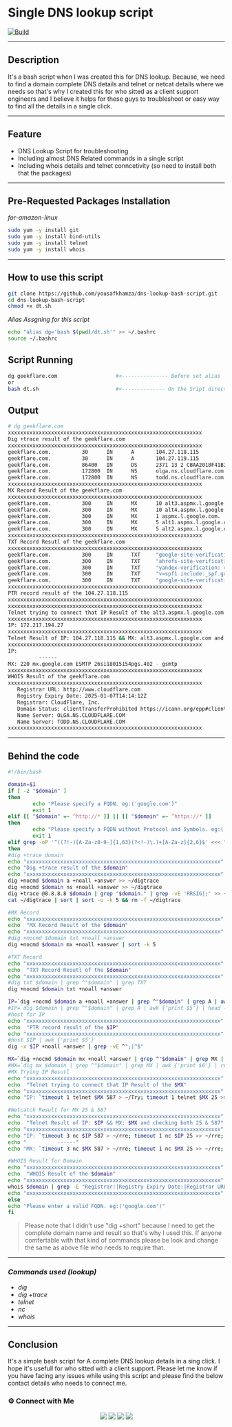 # Single DNS lookup script
[![Build](https://travis-ci.org/joemccann/dillinger.svg?branch=master)](https://travis-ci.org/joemccann/dillinger)

---
## Description

It's a bash script when I was created this for DNS lookup. Because, we need to find a domain complete DNS details and telnet or netcat details where we needs so that's why I created this for who sitted as a client support engineers and I believe it helps for these guys to troubleshoot or easy way to find all the details in a single click.

----
## Feature
- DNS Lookup Script for troubleshooting 
- Including almost DNS Related commands in a single script
- Including whois details and telnet conncetivity (so need to install both that the packages)

---
## Pre-Requested Packages Installation 
_for-amazon-linux_
```sh
sudo yum -y install git 
sudo yum -y install bind-utils
sudo yum -y install telnet
sudo yum -y install whois
```

----
## How to use this script
```sh
git clone https://github.com/yousafkhamza/dns-lookup-bash-script.git
cd dns-lookup-bash-script
chmod +x dt.sh
```
_Alias Assgning for this script_
```sh
echo "alias dg='bash $(pwd)/dt.sh'" >> ~/.bashrc
source ~/.bashrc
```

## Script Running
```sh
dg geekflare.com                   #<--------------- Before set alias
or 
bash dt.sh                         #<-------------- On the Sript directory
```

## Output
```sh
# dg geekflare.com
xxxxxxxxxxxxxxxxxxxxxxxxxxxxxxxxxxxxxxxxxxxxxxxxxxxxxxxxxxxxxxx
Dig +trace result of the geekflare.com
xxxxxxxxxxxxxxxxxxxxxxxxxxxxxxxxxxxxxxxxxxxxxxxxxxxxxxxxxxxxxxx
geekflare.com.          30      IN      A       104.27.118.115
geekflare.com.          30      IN      A       104.27.119.115
geekflare.com.          86400   IN      DS      2371 13 2 CBAA2018F41B29985DAEDE7F127D4F9626ADA609665CEBAB0011903B 7C639254
geekflare.com.          172800  IN      NS      olga.ns.cloudflare.com.
geekflare.com.          172800  IN      NS      todd.ns.cloudflare.com.
xxxxxxxxxxxxxxxxxxxxxxxxxxxxxxxxxxxxxxxxxxxxxxxxxxxxxxxxxxxxxxx
MX Record Result of the geekflare.com
xxxxxxxxxxxxxxxxxxxxxxxxxxxxxxxxxxxxxxxxxxxxxxxxxxxxxxxxxxxxxxx
geekflare.com.          300     IN      MX      10 alt3.aspmx.l.google.com.
geekflare.com.          300     IN      MX      10 alt4.aspmx.l.google.com.
geekflare.com.          300     IN      MX      1 aspmx.l.google.com.
geekflare.com.          300     IN      MX      5 alt1.aspmx.l.google.com.
geekflare.com.          300     IN      MX      5 alt2.aspmx.l.google.com.
xxxxxxxxxxxxxxxxxxxxxxxxxxxxxxxxxxxxxxxxxxxxxxxxxxxxxxxxxxxxxxx
TXT Record Resutl of the geekflare.com
xxxxxxxxxxxxxxxxxxxxxxxxxxxxxxxxxxxxxxxxxxxxxxxxxxxxxxxxxxxxxxx
geekflare.com.          300     IN      TXT     "google-site-verification=MRSwa454qay1S6pwwixzoiZl08kfJfkhiQIslhok3-A"
geekflare.com.          300     IN      TXT     "ahrefs-site-verification_8eefbd2fe43a8728b6fd14a393e2aff77b671e41615d2c1c6fc365ec33a4d6d0"
geekflare.com.          300     IN      TXT     "yandex-verification: 42f25bad396e79f5"
geekflare.com.          300     IN      TXT     "v=spf1 include:_spf.google.com include:mailgun.org ~all"
geekflare.com.          300     IN      TXT     "google-site-verification=7QXbgb492Y5NVyWzSAgAScfUV3XIAGTKKZfdpCvcaGM"
xxxxxxxxxxxxxxxxxxxxxxxxxxxxxxxxxxxxxxxxxxxxxxxxxxxxxxxxxxxxxxx
PTR record result of the 104.27.118.115
xxxxxxxxxxxxxxxxxxxxxxxxxxxxxxxxxxxxxxxxxxxxxxxxxxxxxxxxxxxxxxx
xxxxxxxxxxxxxxxxxxxxxxxxxxxxxxxxxxxxxxxxxxxxxxxxxxxxxxxxxxxxxxx
Telnet trying to connect that IP Result of the alt3.aspmx.l.google.com
xxxxxxxxxxxxxxxxxxxxxxxxxxxxxxxxxxxxxxxxxxxxxxxxxxxxxxxxxxxxxxx
IP: 172.217.194.27
xxxxxxxxxxxxxxxxxxxxxxxxxxxxxxxxxxxxxxxxxxxxxxxxxxxxxxxxxxxxxxx
Telnet Result of IP: 104.27.118.115 && MX: alt3.aspmx.l.google.com and checking both 25 & 587
xxxxxxxxxxxxxxxxxxxxxxxxxxxxxxxxxxxxxxxxxxxxxxxxxxxxxxxxxxxxxxx
IP:
          ------
MX: 220 mx.google.com ESMTP 26si18015154pgs.402 - gsmtp
xxxxxxxxxxxxxxxxxxxxxxxxxxxxxxxxxxxxxxxxxxxxxxxxxxxxxxxxxxxxxxx
WHOIS Result of the geekflare.com
xxxxxxxxxxxxxxxxxxxxxxxxxxxxxxxxxxxxxxxxxxxxxxxxxxxxxxxxxxxxxxx
   Registrar URL: http://www.cloudflare.com
   Registry Expiry Date: 2025-01-07T14:14:12Z
   Registrar: CloudFlare, Inc.
   Domain Status: clientTransferProhibited https://icann.org/epp#clientTransferProhibited
   Name Server: OLGA.NS.CLOUDFLARE.COM
   Name Server: TODD.NS.CLOUDFLARE.COM
xxxxxxxxxxxxxxxxxxxxxxxxxxxxxxxxxxxxxxxxxxxxxxxxxxxxxxxxxxxxxxx
```

----
## Behind the code
```sh
#!/bin/bash

domain=$1
if [ -z "$domain" ]
then
        echo "Please specify a FQDN. eg:('google.com')"
        exit 1
elif [[ "$domain" =~ ^http://* ]] || [[ "$domain" =~ ^https://* ]]
then
        echo "Please specify a FQDN without Protocol and Symbols. eg:('google.com')"
        exit 1
elif grep -oP '^((?!-)[A-Za-z0-9-]{1,63}(?<!-)\.)+[A-Za-z]{2,6}$' <<< "$domain" >/dev/null 2>&1;
then
#dig +trace domain
echo "xxxxxxxxxxxxxxxxxxxxxxxxxxxxxxxxxxxxxxxxxxxxxxxxxxxxxxxxxxxxxxx"
echo "Dig +trace result of the $domain"
echo "xxxxxxxxxxxxxxxxxxxxxxxxxxxxxxxxxxxxxxxxxxxxxxxxxxxxxxxxxxxxxxx"
dig +nocmd $domain a +noall +answer >> ~/digtrace
dig +nocmd $domain ns +noall +answer >> ~/digtrace
dig +trace @8.8.8.8 $domain | grep "$domain." | grep -vE 'RRSIG|;' >> ~/digtrace
cat ~/digtrace | sort | sort -u -k 5 && rm -f ~/digtrace

#MX Record
echo "xxxxxxxxxxxxxxxxxxxxxxxxxxxxxxxxxxxxxxxxxxxxxxxxxxxxxxxxxxxxxxx"
echo  "MX Record Result of the $domain"
echo "xxxxxxxxxxxxxxxxxxxxxxxxxxxxxxxxxxxxxxxxxxxxxxxxxxxxxxxxxxxxxxx"
#dig +nocmd $domain txt +noall +answer
dig +nocmd $domain mx +noall +answer | sort -k 5

#TXT Record
echo "xxxxxxxxxxxxxxxxxxxxxxxxxxxxxxxxxxxxxxxxxxxxxxxxxxxxxxxxxxxxxxx"
echo  "TXT Record Resutl of the $domain"
echo "xxxxxxxxxxxxxxxxxxxxxxxxxxxxxxxxxxxxxxxxxxxxxxxxxxxxxxxxxxxxxxx"
#dig txt $domain | grep ^"$domain" | grep TXT
dig +nocmd $domain txt +noall +answer

IP=`dig +nocmd $domain a +noall +answer | grep ^"$domain" | grep A | awk {'print $5'} | head -n1`
#IP=`dig $domain | grep ^"$domain" | grep A | awk {'print $5'} | head -n1`
#host for IP
echo "xxxxxxxxxxxxxxxxxxxxxxxxxxxxxxxxxxxxxxxxxxxxxxxxxxxxxxxxxxxxxxx"
echo  "PTR record result of the $IP"
echo "xxxxxxxxxxxxxxxxxxxxxxxxxxxxxxxxxxxxxxxxxxxxxxxxxxxxxxxxxxxxxxx"
#host $IP | awk {'print $5'}
dig -x $IP +noall +answer | grep -vE ^";|^$"

MX=`dig +nocmd $domain mx +noall +answer | grep ^"$domain" | grep MX | awk {'print $6'} | rev | cut -c2- | rev | head -n1`
#MX=`dig mx $domain | grep ^"$domain" | grep MX | awk {'print $6'} | rev | cut -c2- | rev | head -n1`
#MX Trying IP Resutl
echo "xxxxxxxxxxxxxxxxxxxxxxxxxxxxxxxxxxxxxxxxxxxxxxxxxxxxxxxxxxxxxxx"
echo  "Telnet trying to connect that IP Result of the $MX"
echo "xxxxxxxxxxxxxxxxxxxxxxxxxxxxxxxxxxxxxxxxxxxxxxxxxxxxxxxxxxxxxxx"
echo "IP: `timeout 1 telnet $MX 587 > ~/Try; timeout 1 telnet $MX 25 >> ~/Try; cat ~/Try | grep -v -e '^$'| grep Trying | head -n1 | awk {'print $2'} | rev | cut -c4- |rev; rm -f ~/Try`"

#Netcatch Result for MX 25 & 587
echo "xxxxxxxxxxxxxxxxxxxxxxxxxxxxxxxxxxxxxxxxxxxxxxxxxxxxxxxxxxxxxxx"
echo  "Telnet Result of IP: $IP && MX: $MX and checking both 25 & 587"
echo "xxxxxxxxxxxxxxxxxxxxxxxxxxxxxxxxxxxxxxxxxxxxxxxxxxxxxxxxxxxxxxx"
echo "IP: `timeout 3 nc $IP 587 > ~/rre; timeout 1 nc $IP 25 >> ~/rre; cat ~/rre | grep -v -e '^$'| head -n1; rm -f ~/rre`"
echo "          ------"
echo "MX: `timeout 3 nc $MX 587 > ~/rre; timeout 1 nc $MX 25 >> ~/rre; cat ~/rre | grep -v -e '^$'| head -n1; rm -f ~/rre`"

#WHOIS Result for Domain
echo "xxxxxxxxxxxxxxxxxxxxxxxxxxxxxxxxxxxxxxxxxxxxxxxxxxxxxxxxxxxxxxx"
echo  "WHOIS Result of the $domain"
echo "xxxxxxxxxxxxxxxxxxxxxxxxxxxxxxxxxxxxxxxxxxxxxxxxxxxxxxxxxxxxxxx"
whois $domain | grep -E "Registrar:|Registry Expiry Date:|Registrar URL:|Name Server:|Expiration Date:|Status:|URL:"
echo "xxxxxxxxxxxxxxxxxxxxxxxxxxxxxxxxxxxxxxxxxxxxxxxxxxxxxxxxxxxxxxx"
else
echo "Please enter a valid FQDN. eg:('google.com')"
fi
```
> Please note that I didn't use "dig +short" because I need to get the complete domain name and result so that's why I used this. If anyone comfertable with that kind of commands please be look and change the same as above file who needs to require that. 

---
### _Commands used (lookup)_
- _dig_
- _dig +trace_
- _telnet_
- _nc_
- _whois_

----
## Conclusion

It's a simple bash script for A complete DNS lookup details in a sing click. I hope it's usefull for who sitted with a client support. Please let me know if you have facing any issues while using this script and please find the below contact details who needs to connect me.  

### ⚙️ Connect with Me 

<p align="center">
<a href="mailto:yousaf.k.hamza@gmail.com"><img src="https://img.shields.io/badge/Gmail-D14836?style=for-the-badge&logo=gmail&logoColor=white"/></a>
<a href="https://www.linkedin.com/in/yousafkhamza"><img src="https://img.shields.io/badge/LinkedIn-0077B5?style=for-the-badge&logo=linkedin&logoColor=white"/></a> 
<a href="https://www.instagram.com/yousafkhamza"><img src="https://img.shields.io/badge/Instagram-E4405F?style=for-the-badge&logo=instagram&logoColor=white"/></a>
<a href="https://wa.me/%2B917736720639?text=This%20message%20from%20GitHub."><img src="https://img.shields.io/badge/WhatsApp-25D366?style=for-the-badge&logo=whatsapp&logoColor=white"/></a><br />


